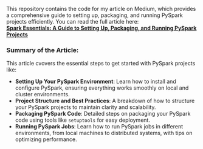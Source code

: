 This repository contains the code for my article on Medium, which provides a comprehensive guide to setting up, packaging, and running PySpark projects efficiently. You can read the full article here:  
[**Spark Essentials: A Guide to Setting Up, Packaging, and Running PySpark Projects**](https://medium.com/@suffyan.asad1/spark-essentials-a-guide-to-setting-up-packaging-and-running-pyspark-projects-2eb2a27523a3)

### Summary of the Article:
This article cvovers the essential steps to get started with PySpark projects like:

- **Setting Up Your PySpark Environment**: Learn how to install and configure PySpark, ensuring everything works smoothly on local and cluster environments.
- **Project Structure and Best Practices**: A breakdown of how to structure your PySpark projects to maintain clarity and scalability.
- **Packaging PySpark Code**: Detailed steps on packaging your PySpark code using tools like `setuptools` for easy deployment.
- **Running PySpark Jobs**: Learn how to run PySpark jobs in different environments, from local machines to distributed systems, with tips on optimizing performance.
